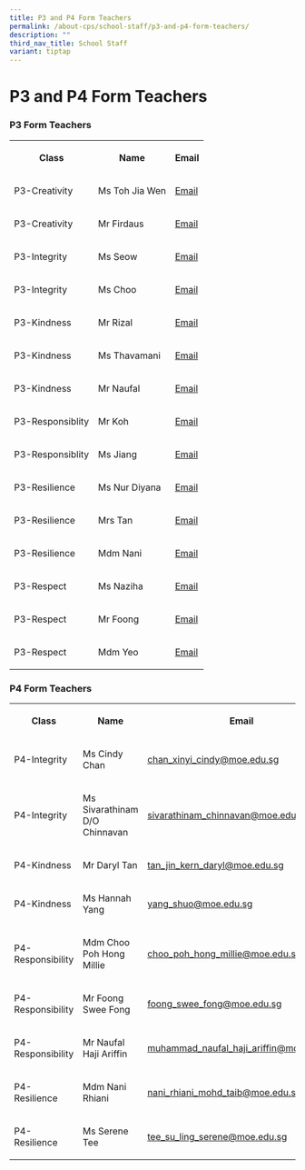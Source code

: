 ```yaml
---
title: P3 and P4 Form Teachers
permalink: /about-cps/school-staff/p3-and-p4-form-teachers/
description: ""
third_nav_title: School Staff
variant: tiptap
---
```

<h1><strong>P3 and P4 Form Teachers</strong></h1><h3>P3 Form Teachers</h3><table><tbody><tr><th rowspan="1" colspan="1"><p>Class</p></th><th rowspan="1" colspan="1"><p>Name</p></th><th rowspan="1" colspan="1"><p>Email</p></th></tr><tr><td rowspan="1" colspan="1"><p>P3-Creativity</p></td><td rowspan="1" colspan="1"><p>Ms Toh Jia Wen</p></td><td rowspan="1" colspan="1"><p><a href="mailto:toh_jia_wen@moe.edu.sg" rel="noopener noreferrer nofollow" target="_blank">Email</a></p></td></tr><tr><td rowspan="1" colspan="1"><p>P3-Creativity</p></td><td rowspan="1" colspan="1"><p> Mr Firdaus</p></td><td rowspan="1" colspan="1"><p><a href="mailto:muhammad_firdaus_nasirjaya@moe.edu.sg" rel="noopener noreferrer nofollow" target="_blank">Email</a></p></td></tr><tr><td rowspan="1" colspan="1"><p>P3-Integrity</p></td><td rowspan="1" colspan="1"><p>Ms Seow </p></td><td rowspan="1" colspan="1"><p><a href="mailto:seow_angelia@moe.edu.sg" rel="noopener noreferrer nofollow" target="_blank">Email</a></p></td></tr><tr><td rowspan="1" colspan="1"><p>P3-Integrity</p></td><td rowspan="1" colspan="1"><p>Ms Choo</p></td><td rowspan="1" colspan="1"><p><a href="mailto:choo_shiao_hui@moe.edu.sg" rel="noopener noreferrer nofollow" target="_blank">Email</a></p></td></tr><tr><td rowspan="1" colspan="1"><p>P3-Kindness</p></td><td rowspan="1" colspan="1"><p>Mr Rizal</p></td><td rowspan="1" colspan="1"><p><a href="mailto:mohamed_rizal_abdul_aziz@moe.edu.sg@moe.edu.sg" rel="noopener noreferrer nofollow" target="_blank">Email</a></p></td></tr><tr><td rowspan="1" colspan="1"><p>P3-Kindness</p></td><td rowspan="1" colspan="1"><p>Ms Thavamani</p></td><td rowspan="1" colspan="1"><p><a href="mailto:Periasamy_Thavamani@moe.edu.sg" rel="noopener noreferrer nofollow" target="_blank">Email</a></p></td></tr><tr><td rowspan="1" colspan="1"><p>P3-Kindness</p></td><td rowspan="1" colspan="1"><p>Mr Naufal</p></td><td rowspan="1" colspan="1"><p><a href="mailto:muhammad_naufal_haji_ariffin@moe.edu.sg" rel="noopener noreferrer nofollow" target="_blank">Email</a></p></td></tr><tr><td rowspan="1" colspan="1"><p>P3-Responsiblity</p></td><td rowspan="1" colspan="1"><p>Mr Koh</p></td><td rowspan="1" colspan="1"><p><a href="mailto:koh_choon_kee@moe.edu.sg" rel="noopener noreferrer nofollow" target="_blank">Email</a></p></td></tr><tr><td rowspan="1" colspan="1"><p>P3-Responsiblity</p></td><td rowspan="1" colspan="1"><p>Ms Jiang </p></td><td rowspan="1" colspan="1"><p><a href="mailto:jiang_jian@moe.edu.sg" rel="noopener noreferrer nofollow" target="_blank">Email</a></p></td></tr><tr><td rowspan="1" colspan="1"><p>P3-Resilience</p></td><td rowspan="1" colspan="1"><p>Ms Nur Diyana</p></td><td rowspan="1" colspan="1"><p><a href="mailto:nur_diyana_hamdan@moe.edu.sg" rel="noopener noreferrer nofollow" target="_blank">Email</a></p></td></tr><tr><td rowspan="1" colspan="1"><p>P3-Resilience</p></td><td rowspan="1" colspan="1"><p>Mrs Tan</p></td><td rowspan="1" colspan="1"><p><a href="mailto:loy_shing_qin@moe.edu.sg" rel="noopener noreferrer nofollow" target="_blank">Email</a></p></td></tr><tr><td rowspan="1" colspan="1"><p>P3-Resilience</p></td><td rowspan="1" colspan="1"><p>Mdm Nani</p></td><td rowspan="1" colspan="1"><p><a href="mailto:nani_rhiani_mohd_taib@moe.edu.sg" rel="noopener noreferrer nofollow" target="_blank">Email</a></p></td></tr><tr><td rowspan="1" colspan="1"><p>P3-Respect</p></td><td rowspan="1" colspan="1"><p>Ms Naziha</p></td><td rowspan="1" colspan="1"><p><a href="mailto:naziha_mahmod@moe.edu.sg" rel="noopener noreferrer nofollow" target="_blank">Email</a></p></td></tr><tr><td rowspan="1" colspan="1"><p>P3-Respect</p></td><td rowspan="1" colspan="1"><p>Mr Foong</p></td><td rowspan="1" colspan="1"><p><a href="mailto:foong_swee_fong@moe.edu.sg" rel="noopener noreferrer nofollow" target="_blank">Email</a></p></td></tr><tr><td rowspan="1" colspan="1"><p>P3-Respect</p></td><td rowspan="1" colspan="1"><p>Mdm Yeo</p></td><td rowspan="1" colspan="1"><p><a href="mailto:yeo_dai_yun@moe.edu.sg" rel="noopener noreferrer nofollow" target="_blank">Email</a></p></td></tr></tbody></table><h3>P4 Form Teachers</h3><table><tbody><tr><th rowspan="1" colspan="1"><p>Class</p></th><th rowspan="1" colspan="1"><p>Name</p></th><th rowspan="1" colspan="1"><p>Email</p></th></tr><tr><td rowspan="1" colspan="1"><p>P4-Integrity</p></td><td rowspan="1" colspan="1"><p>Ms Cindy Chan</p></td><td rowspan="1" colspan="1"><p><a href="mailto:chan_xinyi_cindy@moe.edu.sg" rel="noopener noreferrer nofollow" target="_blank">chan_xinyi_cindy@moe.edu.sg</a></p></td></tr><tr><td rowspan="1" colspan="1"><p>P4-Integrity</p></td><td rowspan="1" colspan="1"><p>Ms Sivarathinam D/O Chinnavan</p></td><td rowspan="1" colspan="1"><p><a href="mailto:sivarathinam_chinnavan@moe.edu.sg" rel="noopener noreferrer nofollow" target="_blank">sivarathinam_chinnavan@moe.edu.sg</a></p></td></tr><tr><td rowspan="1" colspan="1"><p>P4-Kindness</p></td><td rowspan="1" colspan="1"><p>Mr Daryl Tan</p></td><td rowspan="1" colspan="1"><p><a href="mailto:tan_jin_kern_daryl@moe.edu.sg" rel="noopener noreferrer nofollow" target="_blank">tan_jin_kern_daryl@moe.edu.sg</a></p></td></tr><tr><td rowspan="1" colspan="1"><p>P4-Kindness</p></td><td rowspan="1" colspan="1"><p>Ms Hannah Yang</p></td><td rowspan="1" colspan="1"><p><a href="mailto:yang_shuo@moe.edu.sg" rel="noopener noreferrer nofollow" target="_blank">yang_shuo@moe.edu.sg</a></p></td></tr><tr><td rowspan="1" colspan="1"><p>P4-Responsibility</p></td><td rowspan="1" colspan="1"><p>Mdm Choo Poh Hong Millie</p></td><td rowspan="1" colspan="1"><p><a href="mailto:choo_poh_hong_millie@moe.edu.sg" rel="noopener noreferrer nofollow" target="_blank">choo_poh_hong_millie@moe.edu.sg</a></p></td></tr><tr><td rowspan="1" colspan="1"><p>P4-Responsibility</p></td><td rowspan="1" colspan="1"><p>Mr Foong Swee Fong</p></td><td rowspan="1" colspan="1"><p><a href="mailto:foong_swee_fong@moe.edu.sg" rel="noopener noreferrer nofollow" target="_blank">foong_swee_fong@moe.edu.sg</a></p></td></tr><tr><td rowspan="1" colspan="1"><p>P4-Responsibility</p></td><td rowspan="1" colspan="1"><p>Mr Naufal Haji Ariffin</p></td><td rowspan="1" colspan="1"><p><a href="mailto:muhammad_naufal_haji_ariffin@moe.edu.sg" rel="noopener noreferrer nofollow" target="_blank">muhammad_naufal_haji_ariffin@moe.edu.sg</a></p></td></tr><tr><td rowspan="1" colspan="1"><p>P4-Resilience</p></td><td rowspan="1" colspan="1"><p>Mdm Nani Rhiani</p></td><td rowspan="1" colspan="1"><p><a href="mailto:nani_rhiani_mohd_taib@moe.edu.sg" rel="noopener noreferrer nofollow" target="_blank">nani_rhiani_mohd_taib@moe.edu.sg</a></p></td></tr><tr><td rowspan="1" colspan="1"><p>P4-Resilience</p></td><td rowspan="1" colspan="1"><p>Ms Serene Tee</p></td><td rowspan="1" colspan="1"><p><a href="mailto:tee_su_ling_serene@moe.edu.sg" rel="noopener noreferrer nofollow" target="_blank">tee_su_ling_serene@moe.edu.sg</a></p></td></tr></tbody></table><p></p>